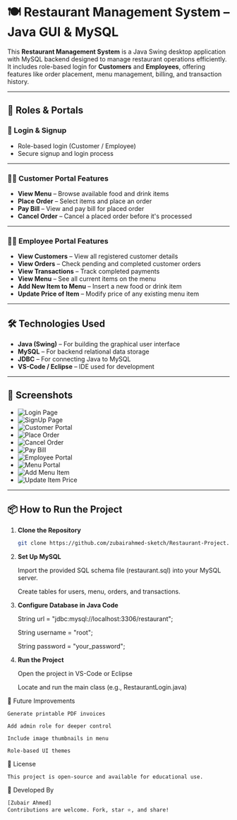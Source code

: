 # 🍽️ Restaurant Management System – Java GUI & MySQL

This **Restaurant Management System** is a Java Swing desktop application with MySQL backend designed to manage restaurant operations efficiently. It includes role-based login for **Customers** and **Employees**, offering features like order placement, menu management, billing, and transaction history.

---

## 👥 Roles & Portals

### 🔐 Login & Signup
- Role-based login (Customer / Employee)
- Secure signup and login process

---

### 🧑‍🍳 Customer Portal Features
- **View Menu** – Browse available food and drink items
- **Place Order** – Select items and place an order
- **Pay Bill** – View and pay bill for placed order
- **Cancel Order** – Cancel a placed order before it's processed

---

### 👨‍💼 Employee Portal Features
- **View Customers** – View all registered customer details
- **View Orders** – Check pending and completed customer orders
- **View Transactions** – Track completed payments
- **View Menu** – See all current items on the menu
- **Add New Item to Menu** – Insert a new food or drink item
- **Update Price of Item** – Modify price of any existing menu item

---

## 🛠️ Technologies Used

- **Java (Swing)** – For building the graphical user interface
- **MySQL** – For backend relational data storage
- **JDBC** – For connecting Java to MySQL
- **VS-Code / Eclipse** – IDE used for development

---

## 📸 Screenshots


- ![Login Page](screenshots/)
- ![SignUp Page](screenshots/)
- ![Customer Portal](screenshots/)
- ![Place Order](screenshots/)
- ![Cancel Order](screenshots/)
- ![Pay Bill](screenshots/)
- ![Employee Portal](screenshots/)
- ![Menu Portal](screenshots/)
- ![Add Menu Item](screenshots/)
- ![Update Item Price](screenshots/)


---

## 📦 How to Run the Project

1. **Clone the Repository**
     ```bash
     git clone https://github.com/zubairahmed-sketch/Restaurant-Project.git


2. **Set Up MySQL**

    Import the provided SQL schema file (restaurant.sql) into your MySQL server.

    Create tables for users, menu, orders, and transactions.
  

3. **Configure Database in Java Code**
   
    String url = "jdbc:mysql://localhost:3306/restaurant";
  
    String username = "root";
  
    String password = "your_password";


4. **Run the Project**

    Open the project in VS-Code or Eclipse

    Locate and run the main class (e.g., RestaurantLogin.java)
  


🔮 Future Improvements

    Generate printable PDF invoices

    Add admin role for deeper control

    Include image thumbnails in menu

    Role-based UI themes



📄 License

    This project is open-source and available for educational use.



🙌 Developed By

    [Zubair Ahmed]
    Contributions are welcome. Fork, star ⭐, and share!
